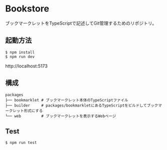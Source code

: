# Bookstore
ブックマークレットをTypeScriptで記述してGit管理するためのリポジトリ。

## 起動方法

```
$ npm install
$ npm run dev
```

http://localhost:5173

## 構成

```
packages
├── bookmarklet # ブックマークレット本体のTypeScriptファイル
├── builder     # packages/bookmarkletにあるTypeScriptをビルドしてブックマークレット形式にする
└── web         # ブックマークレットを表示するWebページ
```

## Test
```
$ npm run test
```

